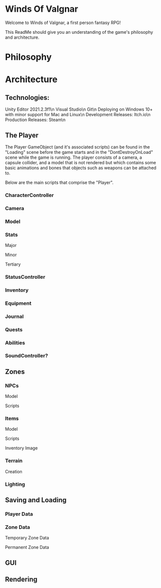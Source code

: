 # Winds Of Valgnar
Welcome to Winds of Valgnar, a first person fantasy RPG!

This ReadMe should give you an understanding of the game's philosophy and architecture.

# Philosophy
	
# Architecture

## Technologies:

Unity Editor 2021.2.3f1\n
Visual Studio\n
Git\n
Deploying on Windows 10+ with minor support for Mac and Linux\n
Development Releases: Itch.io\n
Production Releases: Steam\n
		
## The Player

The Player GameObject (and it's associated scripts) can be found in the "Loading" scene before 
the game starts and in the "DontDestroyOnLoad" scene while the game is running.
The player consists of a camera, a capsule collider, and a model that is not rendered but which 
contains some basic animations and bones that objects such as weapons can be attached to.

Below are the main scripts that comprise the "Player".

### CharacterController

### Camera

### Model

### Stats

Major

Minor

Tertiary

### StatusController

### Inventory

### Equipment

### Journal

### Quests

### Abilities

### SoundController?


		
## Zones

### NPCs
Model

Scripts

### Items

Model

Scripts

Inventory Image

### Terrain

Creation

### Lighting


## Saving and Loading

### Player Data

### Zone Data

Temporary Zone Data

Permanent Zone Data


## GUI


## Rendering
